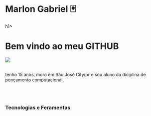 <div display="inline-block">
<h1 aling="left"> Marlon Gabriel 🃏 </h1>h1>
<h1 aling="left"> Bem vindo ao meu <b>GITHUB</b> </h1>

<img src="https://cdn.jsdelivr.net/gh/devicons/devicon/icons/facebook/facebook-original.svg" widh="80" />


</br>
</br>

tenho 15 anos, moro em São José City/pr e sou aluno da diciplina de pençamento computacional.


</br>
</br>

### Tecnologias e Feramentas
